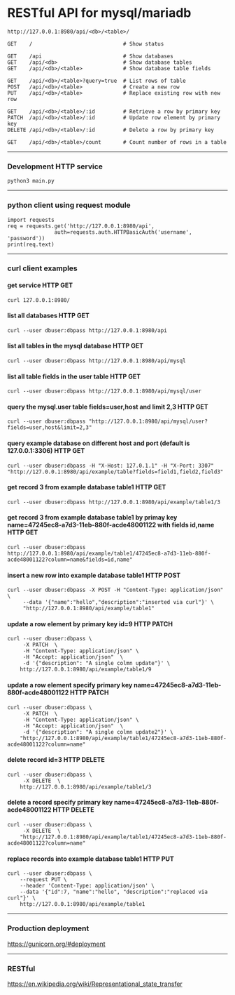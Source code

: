 # RESTful API for mysql/mariadb   

```   
http://127.0.0.1:8980/api/<db>/<table>/  
```  
```   
GET    /                             # Show status

GET    /api                          # Show databases
GET    /api/<db>                     # Show database tables
GET    /api/<db>/<table>             # Show database table fields

GET    /api/<db>/<table>?query=true  # List rows of table
POST   /api/<db>/<table>             # Create a new row
PUT    /api/<db>/<table>             # Replace existing row with new row

GET    /api/<db>/<table>/:id         # Retrieve a row by primary key
PATCH  /api/<db>/<table>/:id         # Update row element by primary key
DELETE /api/<db>/<table>/:id         # Delete a row by primary key

GET    /api/<db>/<table>/count       # Count number of rows in a table
```   

---   
 
### Development HTTP service   
```   
python3 main.py   
```   

---   

### python client using request module   
```
import requests
req = requests.get('http://127.0.0.1:8980/api',   
               auth=requests.auth.HTTPBasicAuth('username', 'password'))
print(req.text)
```

---   

### curl client examples   

#### get service HTTP GET   
```   
curl 127.0.0.1:8980/   
```   
#### list all databases HTTP GET   
```  
curl --user dbuser:dbpass http://127.0.0.1:8980/api   
```   
#### list all tables in the mysql database HTTP GET   
```    
curl --user dbuser:dbpass http://127.0.0.1:8980/api/mysql   
```   
#### list all table fields in the user table HTTP GET   
```  
curl --user dbuser:dbpass http://127.0.0.1:8980/api/mysql/user   
```   
#### query the mysql.user table fields=user,host and limit 2,3 HTTP GET   
```  
curl --user dbuser:dbpass "http://127.0.0.1:8980/api/mysql/user?fields=user,host&limit=2,3"   
```   
#### query example database on different host and port (default is 127.0.0.1:3306) HTTP GET   
```  
curl --user dbuser:dbpass -H "X-Host: 127.0.1.1" -H "X-Port: 3307" "http://127.0.0.1:8980/api/example/table?fields=field1,field2,field3"   
```   
#### get record 3 from example database table1 HTTP GET   
```   
curl --user dbuser:dbpass http://127.0.0.1:8980/api/example/table1/3   
```   
#### get record 3 from example database table1 by primay key name=47245ec8-a7d3-11eb-880f-acde48001122 with fields id,name HTTP GET   
```   
curl --user dbuser:dbpass http://127.0.0.1:8980/api/example/table1/47245ec8-a7d3-11eb-880f-acde48001122?column=name&fields=id,name"   
```   
#### insert a new row into example database table1 HTTP POST   
```   
curl --user dbuser:dbpass -X POST -H "Content-Type: application/json" \   
     --data '{"name":"hello","description":"inserted via curl"}' \   
     "http://127.0.0.1:8980/api/example/table1"   
```   
#### update a row element by primary key id=9 HTTP PATCH   
```   
curl --user dbuser:dbpass \   
     -X PATCH  \   
     -H "Content-Type: application/json" \   
     -H "Accept: application/json"  \   
     -d '{"description": "A single colmn update"}' \   
    http://127.0.0.1:8980/api/example/table1/9    
```   
#### update a row element specify primary key name=47245ec8-a7d3-11eb-880f-acde48001122 HTTP PATCH   
```   
curl --user dbuser:dbpass \   
     -X PATCH  \   
     -H "Content-Type: application/json" \   
     -H "Accept: application/json"  \   
     -d '{"description": "A single colmn update2"}' \   
    "http://127.0.0.1:8980/api/example/table1/47245ec8-a7d3-11eb-880f-acde48001122?column=name"   
```

#### delete record id=3 HTTP DELETE   
```   
curl --user dbuser:dbpass \   
     -X DELETE  \   
    http://127.0.0.1:8980/api/example/table1/3   
```   
#### delete a record specify primary key name=47245ec8-a7d3-11eb-880f-acde48001122 HTTP DELETE   
```   
curl --user dbuser:dbpass \   
     -X DELETE  \   
    "http://127.0.0.1:8980/api/example/table1/47245ec8-a7d3-11eb-880f-acde48001122?column=name"   
```   
#### replace records into example database table1  HTTP PUT   
```   
curl --user dbuser:dbpass \   
    --request PUT \   
    --header 'Content-Type: application/json' \   
    --data '{"id":7, "name":"hello", "description":"replaced via curl"}' \   
    http://127.0.0.1:8980/api/example/table1     
```   

---    

### Production deployment   
https://gunicorn.org/#deployment   

---   

### RESTful   
https://en.wikipedia.org/wiki/Representational_state_transfer   



